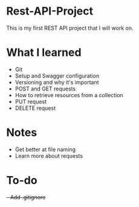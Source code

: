# Rest-API-Project
This is my first REST API project that I will work on. 
# What I learned 
 - Git
 - Setup and Swagger configuration
 - Versioning and why it's important
 - POST and GET requests
 - How to retrieve resources from a collection
 - PUT request
 - DELETE request
# Notes
 - Get better at file naming
 - Learn more about requests

# To-do
~~- Add .gitignore~~
